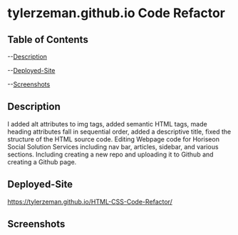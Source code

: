 # tylerzeman.github.io Code Refactor

## Table of Contents

--[Description](#Description)

--[Deployed-Site](#Deployed-Site)

--[Screenshots](#Screenshots)

## Description
I added alt attributes to img tags, added semantic HTML tags, made heading attributes fall in sequential order, added a descriptive title, fixed the structure of the HTML source code. Editing Webpage code for Horiseon Social Solution Services including nav bar, articles, sidebar, and various sections.
Including creating a new repo and uploading it to Github and creating a Github page.

## Deployed-Site

https://tylerzeman.github.io/HTML-CSS-Code-Refactor/

## Screenshots

